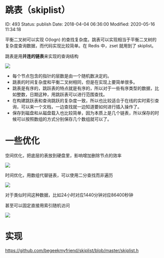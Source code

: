 # 跳表（skiplist）


ID: 493
Status: publish
Date: 2018-04-04 06:36:00
Modified: 2020-05-16 11:34:18


平衡二叉树可以实现 O(logn) 的查找复杂度。跳表可以实现相当于平衡二叉树的复杂度查询数据，而代码实现比较简单。在 Redis 中，zset 就用到了 skiplist。

跳表是用**并连的链表**来实现的查询结构

![](https://ws3.sinaimg.cn/large/006tNc79gy1fq102txkvvj30hs07haaf.jpg)

* 每个节点包含的指针的层数是由一个随机数决定的。
* 跳表的时间复杂度和平衡二叉树相同，但是在实现上要简单很多。
* 跳表是有序的，跳跃表的特点就是有序的，所以对于一些有序类型的数据，比如整数，日期这种，用跳跃表可以进行范围查找。
* 在构建跳跃表和查询跳跃的复杂度一致，所以也比较适合于在线的实时索引查询，可以来一个文档，一边查找就一边知道要如何进行插入操作了。
* 保存到磁盘和从磁盘载入也比较简单，因为本质上是几个链表，所以保存的时候可以按照数组的方式分别保存几个数组就可以了。

# 一些优化

空间优化，把底层的表放到硬盘里，影响增加删除节点的效率

![](https://ws4.sinaimg.cn/large/006tNc79gy1fq1043qhraj30hs06i3zn.jpg)

时间优化，用数组代替链表，可以使用二分查找而非遍历

![](https://ws4.sinaimg.cn/large/006tNc79gy1fq104leytgj30hs06j0tf.jpg)


对于类似时间这种数据，比如24小时对应1440分钟对应86400秒钟

甚至可以固定直接用索引随机访问

![](https://ws3.sinaimg.cn/large/006tNc79gy1fq106sqt91j30hs06j758.jpg)

# 实现

https://github.com/begeekmyfriend/skiplist/blob/master/skiplist.h